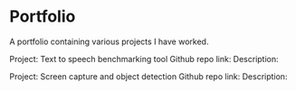 # Portfolio
A portfolio containing various projects I have worked.


Project: Text to speech benchmarking tool
Github repo link:
Description: 


Project: Screen capture and object detection
Github repo link:
Description: 
